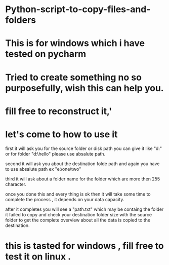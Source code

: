 # Python-script-to-copy-files-and-folders 
# This is for windows which i have tested on pycharm
# Tried to create something no so purposefully, wish this can help you.
# fill free to reconstruct it,'
# let's come to how to use it
 
 first it will ask you for the source folder or disk path you can give it like "d:" or for folder "d:\hello" 
 please use absalute path.
 
 second it will ask you about the destination folde path and again you have to use absalute path ex "e:\one\two"
 
 third it will ask about a folder name for the folder which are more then 255 character.
 
 once you done this and every thing is ok then it will take some time to complete the process , it depends on your data capacity.
 
 after it completes you will see a "path.txt" which may be containg the folder it failed to copy  and check your destination folder size with the source folder 
 to get the complete overview about all the data is copied to the destination.
 
 # this is tasted for windows , fill free to test it on linux .
